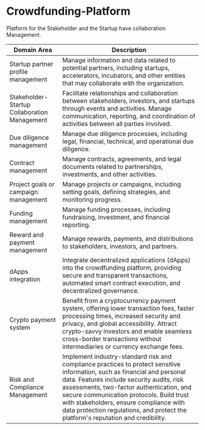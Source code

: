 # Crowdfunding-Platform
Platform for the Stakeholder and the Startup have collaboration Management.


| Domain Area                     | Description                                                                                                                        |
|--------------------------------|------------------------------------------------------------------------------------------------------------------------------------|
| Startup partner profile management | Manage information and data related to potential partners, including startups, accelerators, incubators, and other entities that may collaborate with the organization. |
| Stakeholder-Startup Collaboration Management      | Facilitate relationships and collaboration between stakeholders, investors, and startups through events and activities. Manage communication, reporting, and coordination of activities between all parties involved. |
| Due diligence management        | Manage due diligence processes, including legal, financial, technical, and operational due diligence.     |
| Contract management             | Manage contracts, agreements, and legal documents related to partnerships, investments, and other activities.                                                             |
| Project goals or campaign management | Manage projects or campaigns, including setting goals, defining strategies, and monitoring progress.                                                       |
| Funding management              | Manage funding processes, including fundraising, investment, and financial reporting.                                                                               |
| Reward and payment management   | Manage rewards, payments, and distributions to stakeholders, investors, and partners.                                                                              |
| dApps integration               | Integrate decentralized applications (dApps) into the crowdfunding platform, providing secure and transparent transactions, automated smart contract execution, and decentralized governance. |
| Crypto payment system           | Benefit from a cryptocurrency payment system, offering lower transaction fees, faster processing times, increased security and privacy, and global accessibility. Attract crypto-savvy investors and enable seamless cross-border transactions without intermediaries or currency exchange fees. |
| Risk and Compliance Management | Implement industry-standard risk and compliance practices to protect sensitive information, such as financial and personal data. Features include security audits, risk assessments, two-factor authentication, and secure communication protocols. Build trust with stakeholders, ensure compliance with data protection regulations, and protect the platform's reputation and credibility. |

